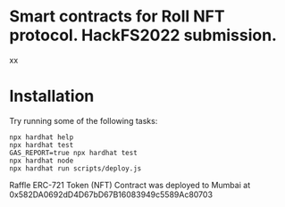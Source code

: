 # Smart contracts for Roll NFT protocol. HackFS2022 submission.

xx

# Installation

Try running some of the following tasks:

```shell
npx hardhat help
npx hardhat test
GAS_REPORT=true npx hardhat test
npx hardhat node
npx hardhat run scripts/deploy.js
```
Raffle ERC-721 Token (NFT) Contract was deployed to Mumbai at 0x582DA0692dD4D67bD67B16083949c5589Ac80703